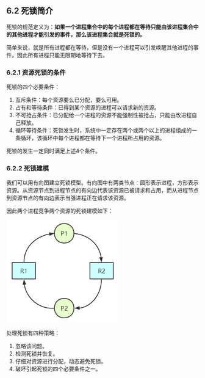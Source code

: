 ## 6.2 死锁简介

死锁的规范定义为：**如果一个进程集合中的每个进程都在等待只能由该进程集合中的其他进程才能引发的事件，那么该进程集合就是死锁的。**

简单来说，就是所有进程都在等待，但是没有一个进程可以引发唤醒其他进程的事件。因此所有进程只能无限期地等待下去。

### 6.2.1 资源死锁的条件
死锁的四个必要条件：
1. 互斥条件：每个资源要么已分配，要么可用。
2. 占有和等待条件：已得到某个资源的进程可以请求新的资源。
3. 不可抢占条件：已分配给一个进程的资源不能强制性被抢占，只能由改进程自己释放。
4. 循环等待条件：死锁发生时，系统中一定存在两个或两个以上的进程组成的一条循环，该循环中每个进程都在等待下一个进程所占用的资源。

死锁的发生一定同时满足上述4个条件。

### 6.2.2 死锁建模

我们可以用有向图建立死锁模型。有向图中有两类节点：圆形表示进程，方形表示资源。从资源节点到进程节点的有向边代表该资源已被请求和占用，而从进程节点到资源节点的有向边表示当强进程正在请求该资源。

因此两个进程竞争两个资源的死锁建模如下：

![](../image/chapter6/6.2.2.1.png)

处理死锁有四种策略：
1. 忽略该问题。
2. 检测死锁并恢复。
3. 仔细对资源进行分配，动态避免死锁。
4. 破坏引起死锁的四个必要条件之一。